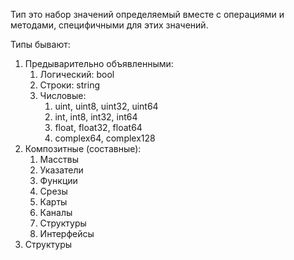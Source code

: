 Тип это набор значений определяемый вместе с операциями
и методами, специфичными для этих значений.

Типы бывают:
1. Предыварительно объявленными: 
   1. Логический: bool
   2. Строки: string
   3. Числовые: 
      1. uint, uint8, uint32, uint64
      2. int, int8, int32, int64
      3. float, float32, float64
      4. complex64, complex128
2. Композитные (составные):
   1. Масствы
   2. Указатели
   3. Функции
   4. Срезы
   5. Карты
   6. Каналы
   7. Структуры
   8. Интерфейсы
3. Структуры
    